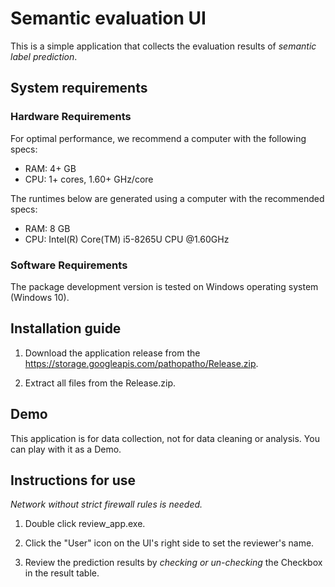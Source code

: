 # Semantic evaluation UI

This is a simple application that collects the evaluation results of *semantic label prediction*.

## System requirements

### Hardware Requirements

For optimal performance, we recommend a computer with the following specs:

* RAM: 4+ GB
* CPU: 1+ cores, 1.60+ GHz/core

The runtimes below are generated using a computer with the recommended specs:
 * RAM: 8 GB
 * CPU: Intel(R) Core(TM) i5-8265U CPU @1.60GHz

### Software Requirements

The package development version is tested on Windows operating system (Windows 10).

## Installation guide

1. Download the application release from the https://storage.googleapis.com/pathopatho/Release.zip.

1. Extract all files from the Release.zip.

## Demo

This application is for data collection, not for data cleaning or analysis. You can play with it as a Demo.

## Instructions for use

*Network without strict firewall rules is needed.*

1. Double click review_app.exe.

1. Click the "User" icon on the UI's right side to set the reviewer's name.

1. Review the prediction results by *checking or un-checking* the Checkbox in the result table.
